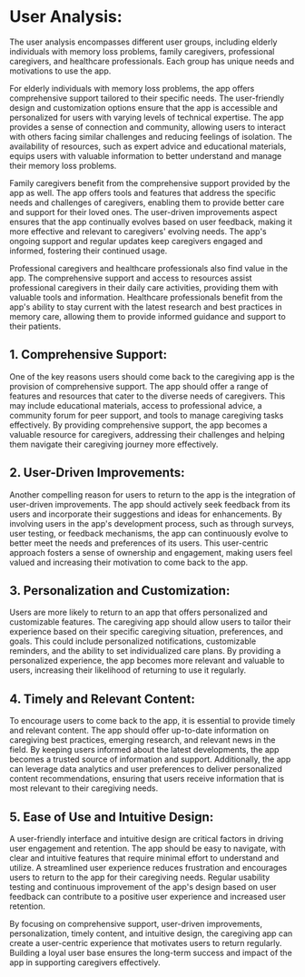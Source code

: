 # User Analysis:
The user analysis encompasses different user groups, including elderly individuals with memory loss problems, family caregivers, professional caregivers, and healthcare professionals. Each group has unique needs and motivations to use the app.

For elderly individuals with memory loss problems, the app offers comprehensive support tailored to their specific needs. The user-friendly design and customization options ensure that the app is accessible and personalized for users with varying levels of technical expertise. The app provides a sense of connection and community, allowing users to interact with others facing similar challenges and reducing feelings of isolation. The availability of resources, such as expert advice and educational materials, equips users with valuable information to better understand and manage their memory loss problems.

Family caregivers benefit from the comprehensive support provided by the app as well. The app offers tools and features that address the specific needs and challenges of caregivers, enabling them to provide better care and support for their loved ones. The user-driven improvements aspect ensures that the app continually evolves based on user feedback, making it more effective and relevant to caregivers' evolving needs. The app's ongoing support and regular updates keep caregivers engaged and informed, fostering their continued usage.

Professional caregivers and healthcare professionals also find value in the app. The comprehensive support and access to resources assist professional caregivers in their daily care activities, providing them with valuable tools and information. Healthcare professionals benefit from the app's ability to stay current with the latest research and best practices in memory care, allowing them to provide informed guidance and support to their patients.

## 1. Comprehensive Support:
One of the key reasons users should come back to the caregiving app is the provision of comprehensive support. The app should offer a range of features and resources that cater to the diverse needs of caregivers. This may include educational materials, access to professional advice, a community forum for peer support, and tools to manage caregiving tasks effectively. By providing comprehensive support, the app becomes a valuable resource for caregivers, addressing their challenges and helping them navigate their caregiving journey more effectively.

## 2. User-Driven Improvements:
Another compelling reason for users to return to the app is the integration of user-driven improvements. The app should actively seek feedback from its users and incorporate their suggestions and ideas for enhancements. By involving users in the app's development process, such as through surveys, user testing, or feedback mechanisms, the app can continuously evolve to better meet the needs and preferences of its users. This user-centric approach fosters a sense of ownership and engagement, making users feel valued and increasing their motivation to come back to the app.

## 3. Personalization and Customization:
Users are more likely to return to an app that offers personalized and customizable features. The caregiving app should allow users to tailor their experience based on their specific caregiving situation, preferences, and goals. This could include personalized notifications, customizable reminders, and the ability to set individualized care plans. By providing a personalized experience, the app becomes more relevant and valuable to users, increasing their likelihood of returning to use it regularly.

## 4. Timely and Relevant Content:
To encourage users to come back to the app, it is essential to provide timely and relevant content. The app should offer up-to-date information on caregiving best practices, emerging research, and relevant news in the field. By keeping users informed about the latest developments, the app becomes a trusted source of information and support. Additionally, the app can leverage data analytics and user preferences to deliver personalized content recommendations, ensuring that users receive information that is most relevant to their caregiving needs.

## 5. Ease of Use and Intuitive Design:
A user-friendly interface and intuitive design are critical factors in driving user engagement and retention. The app should be easy to navigate, with clear and intuitive features that require minimal effort to understand and utilize. A streamlined user experience reduces frustration and encourages users to return to the app for their caregiving needs. Regular usability testing and continuous improvement of the app's design based on user feedback can contribute to a positive user experience and increased user retention.

By focusing on comprehensive support, user-driven improvements, personalization, timely content, and intuitive design, the caregiving app can create a user-centric experience that motivates users to return regularly. Building a loyal user base ensures the long-term success and impact of the app in supporting caregivers effectively.
